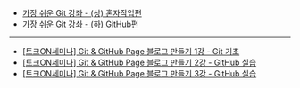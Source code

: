 * [가장 쉬운 Git 강좌 - (상) 혼자작업편](https://www.youtube.com/watch?v=FXDjmsiv8fI&t=3s)
* [가장 쉬운 Git 강솨 - (하) GitHub편](https://www.youtube.com/watch?v=GaKjTjwcKQo)
---
* [[토크ON세미나] Git & GitHub Page 블로그 만들기 1강 - Git 기초](https://www.youtube.com/watch?v=YQat_D1C-ps)
* [[토크ON세미나] Git & GitHub Page 블로그 만들기 2강 - GitHub 실습](https://www.youtube.com/watch?v=KrcCb6VPNN8)
* [[토크ON세미나] Git & GitHub Page 블로그 만들기 3강 - GitHub 실습](https://www.youtube.com/watch?v=f6SxCasJqNY)
